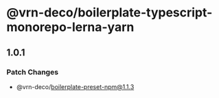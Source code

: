 # @vrn-deco/boilerplate-typescript-monorepo-lerna-yarn

## 1.0.1

### Patch Changes

- @vrn-deco/boilerplate-preset-npm@1.1.3
